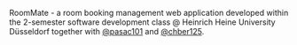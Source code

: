 RoomMate - a room booking management web application developed within the 2-semester software development class @ Heinrich Heine University Düsseldorf together with [@pasac101](https://github.com/Paul-Erik-Sack) and [@chber125](https://github.com/chber125).
